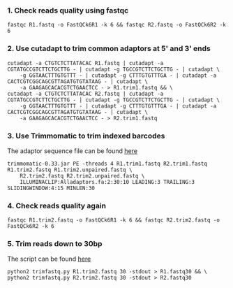 ### 1. Check reads quality using fastqc

```
fastqc R1.fastq -o FastQCk6R1 -k 6 && fastqc R2.fastq -o FastQCk6R2 -k 6
```

### 2. Use cutadapt to trim common adaptors at 5' and 3' ends

```
cutadapt -a CTGTCTCTTATACAC R1.fastq | cutadapt -a CGTATGCCGTCTTCTGCTTG - | cutadapt -g TGCCGTCTTCTGCTTG - | cutadapt \
    -g GGTAACTTTGTGTTT - | cutadapt -g CTTTGTGTTTGA - | cutadapt -a CACTCGTCGGCAGCGTTAGATGTGTATAAG - | cutadapt \
    -a GAAGAGCACACGTCTGAACTCC - > R1.trim1.fastq && \
cutadapt -a CTGTCTCTTATACAC R2.fastq | cutadapt -a CGTATGCCGTCTTCTGCTTG - | cutadapt -g TGCCGTCTTCTGCTTG - | cutadapt \
    -g GGTAACTTTGTGTTT - | cutadapt -g CTTTGTGTTTGA - | cutadapt -a CACTCGTCGGCAGCGTTAGATGTGTATAAG - | cutadapt \
    -a GAAGAGCACACGTCTGAACTCC - > R2.trim1.fastq
```

### 3. Use Trimmomatic to trim indexed barcodes
The adaptor sequence file can be found [here](https://github.com/brianpenghe/Stathopoulos_Lab/blob/master/ATACSeq_pipeline/AllAdaptors.fa)

```
trimmomatic-0.33.jar PE -threads 4 R1.trim1.fastq R2.trim1.fastq R1.trim2.fastq R1.trim2.unpaired.fastq \
    R2.trim2.fastq R2.trim2.unpaired.fastq \
    ILLUMINACLIP:Alladaptors.fa:2:30:10 LEADING:3 TRAILING:3 SLIDINGWINDOW:4:15 MINLEN:30
```

### 4. Check reads quality again

```
fastqc R1.trim2.fastq -o FastQCk6R1 -k 6 && fastqc R2.trim2.fastq -o FastQCk6R2 -k 6
```

### 5. Trim reads down to 30bp
The script can be found [here](https://github.com/brianpenghe/fastq-scripts/blob/master/trimfastq.py)
```
python2 trimfastq.py R1.trim2.fastq 30 -stdout > R1.fastq30 && \
python2 trimfastq.py R2.trim2.fastq 30 -stdout > R2.fastq30
```
